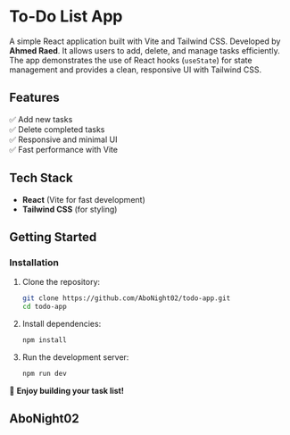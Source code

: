 # **To-Do List App**  

A simple React application built with Vite and Tailwind CSS. Developed by **Ahmed Raed**. It allows users to add, delete, and manage tasks efficiently. The app demonstrates the use of React hooks (`useState`) for state management and provides a clean, responsive UI with Tailwind CSS.  

## **Features**  
✅ Add new tasks  
✅ Delete completed tasks  
✅ Responsive and minimal UI  
✅ Fast performance with Vite  

## **Tech Stack**  
- **React** (Vite for fast development)  
- **Tailwind CSS** (for styling)  

## **Getting Started**  

### **Installation**  
1. Clone the repository:  
   ```sh
   git clone https://github.com/AboNight02/todo-app.git
   cd todo-app
   ```  
2. Install dependencies:  
   ```sh
   npm install
   ```  
3. Run the development server:  
   ```sh
   npm run dev
   ```  

🚀 **Enjoy building your task list!**  
## **AboNight02**
